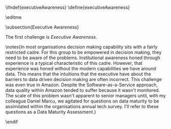 \ifndef{executiveAwareness}
\define{executiveAwareness}

\editme

\subsection{Executive Awareness}

The first challenge is *Executive Awareness*.

\notes{In most organisations decision making capability sits with a
fairly restricted cadre. For this group to be empowered in decision
making, they need to be aware of the problems. Institutional awareness
honed through experience is a typical characteristic of this
cadre. However, that experience was honed without the modern
capabilities we have around data. This means that the intuitions that
the executive have about the barriers to data driven decision making
are often incorrect. This challenge was even true in Amazon. Despite
the Software-as-a-Service approach, data quality within Amazon tended
to suffer because it wasn't monitored. The scale of this problem
wasn't apparent to senior managers until, with my colleague Daniel
Marcu, we agitated for questions on data maturity to be assimilated
within the organisations annual tech survey. I'll refer to these
questions as a Data Maturity Assessment.}

\endif
